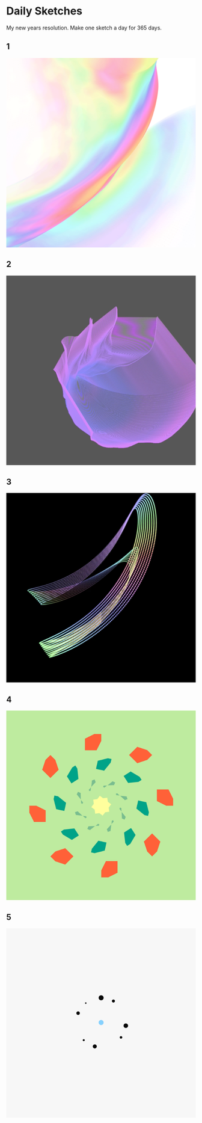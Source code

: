 # Daily Sketches
My new years resolution. Make one sketch a day for 365 days. 

## 1
![](thumbnails/01-01-17.png)
## 2
![](thumbnails/01-02-17.png)
## 3
![](thumbnails/01-03-17.png)
## 4
![](thumbnails/01-04-17.png)
## 5
![](thumbnails/01-05-17.png)
